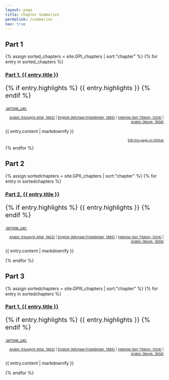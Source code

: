 ```yaml
---
layout: page
title: Chapter Summaries
permalink: /summaries
nav: true
---
```


<h2> Part 1 </h2>

{% assign sorted_chapters = site.GPI_chapters | sort:"chapter" %}
{% for entry in sorted_chapters %}
  <h3>
    <a href="{{site.baseurl}}{{entry.url}}">
      Part 1, {{ entry.title }}
    </a>
  </h3>
  <p style="font-size: 20px">
    {% if entry.highlights %}
      {{ entry.highlights }}
  {% endif %}
  </p>
  <p style="text-align:left;"> 
  <a href="{{site.baseurl}}{{page.url}}#top">
      :arrow_up:
  </a>
  </p>
  <p style="text-align:right; font-size:11px">
    <a href="https://archive.org/details/DelalatolHaerin_201804/page/n{{ entry.pnum }}">Arabic (Huseyin Attai, 1962)</a> | 
    <a href="https://www.sefaria.org/Guide_for_the_Perplexed%2C_Part_{{ entry.part }}.{{ entry.chapter }}?lang=en">English (Michael Friedländer, 1885)</a> |
    <a href="https://www.sefaria.org/Guide_for_the_Perplexed%2C_Part_{{ entry.part }}.{{ entry.chapter }}?lang=bi">Hebrew (Ibn Tibbon, 1204)</a> | 
    <a href="https://www.sefaria.org/Guide_for_the_Perplexed%2C_Part_{{ entry.part }}.{{ entry.chapter }}?vhe=Judeo_Arabic,_Paris,_1856_(ar)&lang=bi">Arabic (Munk, 1856)</a>
  </p>
  <p>{{ entry.content | markdownify }}</p>
  <p style="font-size: 10px;text-align:right">
      <a href="https://github.com/Emadmasroor/Guide-Perplexed/blob/main/{{ entry.path }}">Edit this page on GitHub</a>
    </p>
{% endfor %}

<h2> Part 2 </h2>

{% assign sortedchapters = site.GPII_chapters | sort:"chapter" %}
{% for entry in sortedchapters %}
  <h3>
    <a href="{{site.baseurl}}{{entry.url}}">
      Part 2, {{ entry.title }}
    </a>
  </h3>
  <p style="font-size: 20px">
    {% if entry.highlights %}
      {{ entry.highlights }}
  {% endif %}
  </p>
  <p style="text-align:left;"> 
  <a href="{{site.baseurl}}{{page.url}}#top">
      :arrow_up:
  </a>
  </p>
  <p style="text-align:right; font-size:11px">
    <a href="https://archive.org/details/DelalatolHaerin_201804/page/n{{ page.pnum }}">Arabic (Huseyin Attai, 1962)</a> | 
    <a href="https://www.sefaria.org/Guide_for_the_Perplexed%2C_Part_{{ page.part }}.{{ page.chapter }}?lang=en">English (Michael Friedländer, 1885)</a> |
    <a href="https://www.sefaria.org/Guide_for_the_Perplexed%2C_Part_{{ page.part }}.{{ page.chapter }}?lang=bi">Hebrew (Ibn Tibbon, 1204)</a> | 
    <a href="https://www.sefaria.org/Guide_for_the_Perplexed%2C_Part_{{ page.part }}.{{ page.chapter }}?vhe=Judeo_Arabic,_Paris,_1856_(ar)&lang=bi">Arabic (Munk, 1856)</a>
  </p>
  <p>{{ entry.content | markdownify }}</p>
{% endfor %}

<h2> Part 3 </h2>

{% assign sortedchapters = site.GPIII_chapters | sort:"chapter" %}
{% for entry in sortedchapters %}
  <h3>
    <a href="{{site.baseurl}}{{entry.url}}">
      Part 1, {{ entry.title }}
    </a>
  </h3>
  <p style="font-size: 20px">
    {% if entry.highlights %}
      {{ entry.highlights }}
  {% endif %}
  </p>
  <p style="text-align:left;"> 
  <a href="{{site.baseurl}}{{page.url}}#top">
      :arrow_up:
  </a>
  </p>
  <p style="text-align:right; font-size:11px">
    <a href="https://archive.org/details/DelalatolHaerin_201804/page/n{{ page.pnum }}">Arabic (Huseyin Attai, 1962)</a> | 
    <a href="https://www.sefaria.org/Guide_for_the_Perplexed%2C_Part_{{ page.part }}.{{ page.chapter }}?lang=en">English (Michael Friedländer, 1885)</a> |
    <a href="https://www.sefaria.org/Guide_for_the_Perplexed%2C_Part_{{ page.part }}.{{ page.chapter }}?lang=bi">Hebrew (Ibn Tibbon, 1204)</a> | 
    <a href="https://www.sefaria.org/Guide_for_the_Perplexed%2C_Part_{{ page.part }}.{{ page.chapter }}?vhe=Judeo_Arabic,_Paris,_1856_(ar)&lang=bi">Arabic (Munk, 1856)</a>
  </p>
  <p>{{ entry.content | markdownify }}</p>
{% endfor %}
